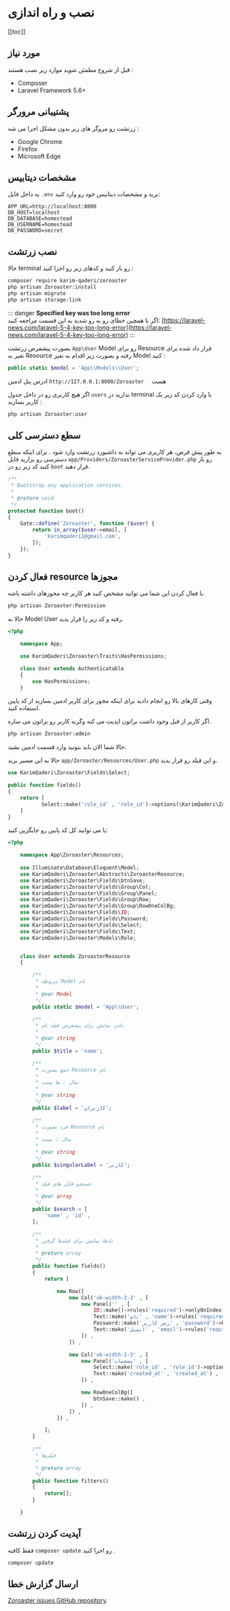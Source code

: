 # نصب و راه اندازی 

[[toc]]

## مورد نیاز 

قبل از شروع مطمئن شوید موارد زیر نصب هستند :

-   Composer
-   Laravel Framework 5.6+

## پشتیبانی مرورگر 

زرتشت رو مروگر های زیر بدون مشکل اجرا می شه :

-   Google Chrome
-   Firefox
-   Microsoft Edge

## مشخصات دیتابیس 
به داخل فایل `.env` برید و مشخصات دیتابیس خود رو وارد کنید:

```text
APP_URL=http://localhost:8000
DB_HOST=localhost
DB_DATABASE=homestead
DB_USERNAME=homestead
DB_PASSWORD=secret
```
## نصب زرتشت 

 حالا terminal رو باز کنید و کدهای زیر رو اجرا کنید :

```bash
composer require karim-qaderi/zoroaster
php artisan Zoroaster:install
php artisan migrate
php artisan storage:link
```

::: danger
**Specified key was too long error**  
اگر با همچین خطای رو به رو شدید به این قسمت مراجعه کنید: [https://laravel-news.com/laravel-5-4-key-too-long-error](https://laravel-news.com/laravel-5-4-key-too-long-error)
:::


بصورت پیشفرض زرتشت  `App\User` Model رو برای Resource قرار داد شده برای تغیر به Resource رفته و بصورت زیر اقدام به تغیر Model کنید :

```php
public static $model = 'App\\Models\\User';
```

ادرس پنل ادمین `http://127.0.0.1:8000/Zoroaster  ` هست


اگر هیچ کاربری رو در داخل جدول `users` ندارید در terminal با وارد کردن کد زیر یک کاربر بسازید :

```bash
php artisan Zoroaster:user
```

## سطع دسترسی کلی 

به طور پیش فرض، هر کاربری می تواند به داشبورد زرتشت وارد شود .
برای اینکه سطع دسترسی رو بزارید فایل `app/Providers/ZoroasterServiceProvider.php` رو باز کنید کد زیر رو در `boot` قرار دهید. 

```php
/**
 * Bootstrap any application services.
 *
 * @return void
 */
protected function boot()
{
    Gate::define('Zoroaster', function ($user) {
        return in_array($user->email, [
            'karimqaderi1@gmail.com',
        ]);
    });
}
```

## فعال کردن resource مجوزها 

با فعال کردن این شما می توانید مشخص کنید هر کاربر چه مجوزهای داشته باشه.

```bash
php artisan Zoroaster:Permission
```

حالا به Model User رفته و کد زیر را قرار بدید.

```php
<?php

    namespace App;

    use KarimQaderi\Zoroaster\Traits\HasPermissions;

    class User extends Authenticatable
    {
        use HasPermissions;
    }
```

وقتی کارهای بالا رو انجام دادید برای اینکه مجوز برای کاربر ادمین بسازید از کد پایین استفاده کنید.

اگر کاربر از قبل وجود داشت براتون اپدیت می کنه وگرنه کاربر رو براتون می سازه.


```bash
php artisan Zoroaster:admin
```

حالا شما الان باید بتونید وارد قسمت ادمین بشید.

حالا به این مسیر برید `app/Zoroaster/Resources/User.php` و این فیلد رو قرار بدید.

```php
use KarimQaderi\Zoroaster\Fields\Select;

public function fields()
{
    return [
           Select::make('role_id' , 'role_id')->options(\KarimQaderi\Zoroaster\Models\Role::all()->pluck('name','id')),
    ]
}
```

یا می توانید کل کد پایین رو جایگزین کنید:
```php
<?php

    namespace App\Zoroaster\Resources;
    
    use Illuminate\Database\Eloquent\Model;
    use KarimQaderi\Zoroaster\Abstracts\ZoroasterResource;
    use KarimQaderi\Zoroaster\Fields\btnSave;
    use KarimQaderi\Zoroaster\Fields\Group\Col;
    use KarimQaderi\Zoroaster\Fields\Group\Panel;
    use KarimQaderi\Zoroaster\Fields\Group\Row;
    use KarimQaderi\Zoroaster\Fields\Group\RowOneColBg;
    use KarimQaderi\Zoroaster\Fields\ID;
    use KarimQaderi\Zoroaster\Fields\Password;
    use KarimQaderi\Zoroaster\Fields\Select;
    use KarimQaderi\Zoroaster\Fields\Text;
    use KarimQaderi\Zoroaster\Models\Role;


    class User extends ZoroasterResource
    {

        /**
         * مربوطه Model نام
         *
         * @var Model
         */
        public static $model = 'App\\User';

        /**
         * دادن نمایش برای پیشفرض فیلد نام
         *
         * @var string
         */
        public $title = 'name';

        /**
         * جمع بصورت Resource نام
         *
         * مثال : ها پست
         *
         * @var string
         */
        public $label = 'کاربران';

        /**
         * فرد بصورت Resource نام
         *
         * مثال : پست
         *
         * @var string
         */
        public $singularLabel = 'کاربر';

        /**
         * جستحو قابل های فیلد
         *
         * @var array
         */
        public $search = [
            'name' , 'id' ,
        ];

        /**
         * دادها نمایش برای فیلدها گرفتن
         *
         * @return array
         */
        public function fields()
        {
            return [

                new Row([
                    new Col('uk-width-2-3' , [
                        new Panel('' , [
                            ID::make()->rules('required')->onlyOnIndex()->sortable() ,
                            Text::make('نام' , 'name')->rules('required') ,
                            Password::make('رمز کاربر' , 'password')->help('برای تغیر نکردن رمز کادر را خالی بزارید') ,
                            Text::make('ایمیل' , 'email')->rules('required' , 'max:255') ,
                        ]) ,
                    ]) ,

                    new Col('uk-width-1-3' , [
                        new Panel('مشخصات' , [
                            Select::make('role_id' , 'role_id')->options(Role::all()->pluck('name','id')) ,
                            Text::make('created_at' , 'created_at') ,
                        ]) ,

                        new RowOneColBg([
                            btnSave::make() ,
                        ]) ,
                    ]) ,
                ]) ,

            ];
        }

        /**
         * فیلترها
         *
         * @return array
         */
        public function filters()
        {
            return[];
        }

    }
```


##  آپدیت کردن زرتشت 

فقط کافیه `composer update` رو اجرا کنید .

```bash
composer update
```

## ارسال گزارش خطا 

 [Zoroaster issues GitHub repository](https://github.com/KarimQaderi/zoroaster-docs/issues).
